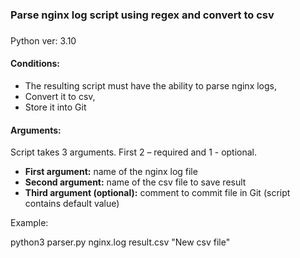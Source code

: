 
###
### Parse nginx log script using regex and convert to csv
###
Python ver: 3.10

#### Conditions:
 - The resulting script must have the ability to parse nginx logs, 
 - Convert it to csv,
 - Store it into Git

#### Arguments:
Script takes 3 arguments. First 2 – required and 1 - optional. 

- **First argument:** name of the nginx log file
- **Second argument:** name of the csv file to save result
- **Third argument (optional):** comment to commit file in Git (script contains default value)

Example:

 python3 parser.py nginx.log result.csv "New csv file"